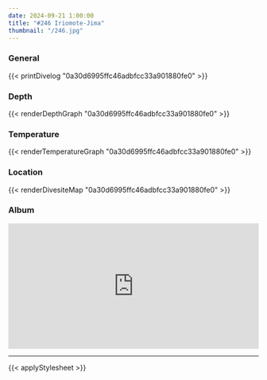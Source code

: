 ```yaml
---
date: 2024-09-21 1:00:00
title: "#246 Iriomote-Jima"
thumbnail: "/246.jpg"
---
```


### General

{{< printDivelog "0a30d6995ffc46adbfcc33a901880fe0" >}}

### Depth

{{< renderDepthGraph "0a30d6995ffc46adbfcc33a901880fe0" >}}

### Temperature

{{< renderTemperatureGraph "0a30d6995ffc46adbfcc33a901880fe0" >}}

### Location

{{< renderDivesiteMap "0a30d6995ffc46adbfcc33a901880fe0" >}}

### Album

<div class='lr_embed' style='position: relative; padding-bottom: 50%; height: 0; overflow: hidden;'><iframe id='iframe' src='https://lightroom.adobe.com/embed/shares/bdd0512a04c64366bab449c5370e1c5f/slideshow?background_color=%232D2D2D&color=%23999999' frameborder='0'style='width:100%; height:100%; position: absolute; top:0; left:0;' ></iframe></div>

---

{{< applyStylesheet >}}
